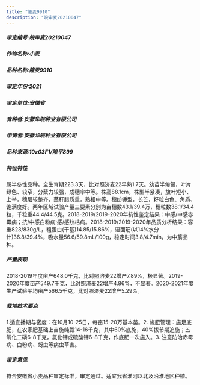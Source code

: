 ```yaml
---
title: "隆麦9910"
description: "皖审麦20210047"
---
```

##### 审定编号:皖审麦20210047

##### 作物名称:小麦

##### 品种名称:隆麦9910

##### 审定年份:2021

##### 审定单位:安徽省

##### 育种者:安徽华皖种业有限公司

##### 申请者:安徽华皖种业有限公司

##### 品种来源:10z03F1/隆平899

##### 特征特性
属半冬性品种。全生育期223.3天，比对照济麦22早熟1.7天。幼苗半匍匐，叶片绿色、较窄，分蘖力较强，成穗率中等。株高88.1cm，株型半紧凑，旗叶短小、上举，穗层较整齐，茎秆腊质重，熟相中等。穗纺锤型，长芒，籽粒白色、角质、饱满度好。两年区域试验产量三要素分别为亩穗数43.1/39.4万，穗粒数38.1/34.4粒，千粒重44.4/44.5克。2018-2019/2019-2020年抗性鉴定结果：中感/中感赤霉病；抗/中感白粉病;感/感纹枯病。2018-2019/2019-2020年品质分析结果：容重823/830g/L，粗蛋白(干基)14.85/15.86%，湿面筋(以14%水分计)36.8/39.4%，吸水量56.6/59.8mL/100g，稳定时间3.8/4.7min，为中筋品种。

##### 产量表现
2018-2019年度亩产648.0千克，比对照济麦22增产7.89%，极显著。2019-2020年度亩产549.7千克，比对照济麦22增产4.86%，不显著。2020-2021年度生产试验平均亩产566.5千克，比对照济麦22增产5.29%。

##### 栽培技术要点
1.适宜播期与密度：在10月10-25日，每亩15-20万基本苗。2. 施肥管理：施足底肥，在农家肥基础上亩施纯氮14-16千克，其中60%底施，40%拔节期追施；五氧化二磷6-8千克，氯化钾或硫酸钾6-8千克，作底肥一次施入。3. 注意防治赤霉病、白粉病、蚜虫等病虫草害。

##### 审定意见
符合安徽省小麦品种审定标准，审定通过。适宜我省淮河以北及沿淮地区种植。
